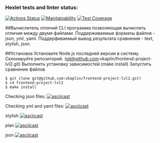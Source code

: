 ### Hexlet tests and linter status:
[![Actions Status](https://github.com/vkaplin/frontend-project-lvl2/workflows/hexlet-check/badge.svg)](https://github.com/vkaplin/frontend-project-lvl2/actions)
[![Maintainability](https://api.codeclimate.com/v1/badges/49d15d25ac9c636b5c42/maintainability)](https://codeclimate.com/github/vkaplin/frontend-project-lvl2/maintainability)
[![Test Coverage](https://api.codeclimate.com/v1/badges/49d15d25ac9c636b5c42/test_coverage)](https://codeclimate.com/github/vkaplin/frontend-project-lvl2/test_coverage)

##Вычислитель отличий
CLI программа позволяющая вычислить отличия между двумя файлами.
Поддерживаемые форматы файлов - json, yml, yaml.
Поддерфиваемый вывод результата сравнения - text, stylish, json.

##Установка
Установите Node.js последней версии в систему.
Склонируйте репозиторий. (git@github.com:vkaplin/frontend-project-lvl2.git)
Выполнить установку зависимостей (make install)
Запустить сравнение файлов

```
$ git clone git@github.com:vkaplin/frontend-project-lvl2.git)
$ cd frontend-project-lvl2
$ make install

```

Checking json files:
[![asciicast](https://asciinema.org/a/oT8FnGWYcwm7NFJQ1ygJESGAE.svg)](https://asciinema.org/a/oT8FnGWYcwm7NFJQ1ygJESGAE)

Checking yml and yaml files:
[![asciicast](https://asciinema.org/a/JfI02KsBuGhwP6ucpYiH7hwbf.svg)](https://asciinema.org/a/JfI02KsBuGhwP6ucpYiH7hwbf)


stylish
[![asciicast](https://asciinema.org/a/ltjFMOAk8SHw6t9OdM4qyYfOh.svg)](https://asciinema.org/a/ltjFMOAk8SHw6t9OdM4qyYfOh)

plan
[![asciicast](https://asciinema.org/a/QkpS7Qmg0ImqCbCSDUhVHvfXk.svg)](https://asciinema.org/a/QkpS7Qmg0ImqCbCSDUhVHvfXk)

json
[![asciicast](https://asciinema.org/a/CjCgo6aXL1L6rXiwxZbcJGxN1.svg)](https://asciinema.org/a/CjCgo6aXL1L6rXiwxZbcJGxN1)